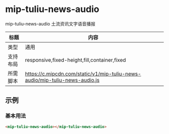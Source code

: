 # mip-tuliu-news-audio

mip-tuliu-news-audio 土流资讯文字语音播报

标题|内容
----|----
类型|通用
支持布局|responsive,fixed-height,fill,container,fixed
所需脚本|https://c.mipcdn.com/static/v1/mip-tuliu-news-audio/mip-tuliu-news-audio.js

## 示例

### 基本用法
```html
<mip-tuliu-news-audio></mip-tuliu-news-audio>
```

